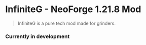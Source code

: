 
# InfiniteG - NeoForge 1.21.8 Mod

> InfiniteG is a pure tech mod made for grinders.

### Currently in development